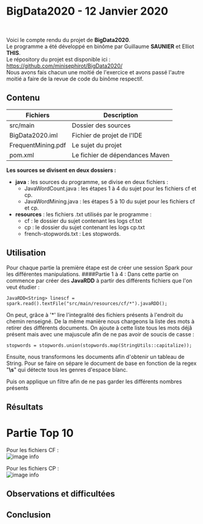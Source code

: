 # BigData2020 - 12 Janvier 2020

<br>

Voici le compte rendu du projet de **BigData2020**.<br>
Le programme a été développé en binôme par Guillaume **SAUNIER** et Elliot **THIS**. <br>
Le répository du projet est disponible ici : https://github.com/minisephirot/BigData2020/  <br>
Nous avons fais chacun une moitié de l'exercice et avons passé l'autre moitié a faire de la revue de code du binôme respectif.


## Contenu

|        Fichiers        |Description                          
|----------------|-------------------------------|
|   src/main         |            Dossier des sources
|BigData2020.iml          |Fichier de projet de l'IDE         
|FrequentMining.pdf          |Le sujet du projet
|pom.xml          |Le fichier de dépendances Maven

**Les sources se divisent en deux dossiers :**
- **java** : les sources du programme, se divise en deux fichiers :
  - JavaWordCount.java : les étapes 1 à 4 du sujet pour les fichiers cf et cp.
  - JavaWordMining.java : les étapes 5 à 10 du sujet pour les fichiers cf et cp.
- **resources** : les fichiers .txt utilisés par le programme :
  - cf : le dossier du sujet contenant les logs cf.txt
  - cp : le dossier du sujet contenant les logs cp.txt
  - french-stopwords.txt : Les stopwords.

## Utilisation
Pour chaque partie la première étape est de créer une session Spark pour les différentes manipulations.
####Partie 1 à 4 :
Dans cette partie on commence par créer des **JavaRDD** à partir des différents fichiers que l'on veut étudier :

```JavaRDD<String> linescf = spark.read().textFile("src/main/resources/cf/*").javaRDD();```

On peut, grâce à '*' lire l'integralité des fichiers présents à l'endroit du chemin renseigné.
De la  même manière nous chargeons la liste des mots à retirer des différents documents. On ajoute à cette liste tous les mots déjâ présent mais
avec une majuscule afin de ne pas avoir de soucis de casse :

``stopwords = stopwords.union(stopwords.map(StringUtils::capitalize));``

Ensuite, nous transformons les documents afin d'obtenir un tableau de String. Pour se faire on sépare le document de base
en fonction de la regex "**\s**" qui détecte tous les genres d'espace blanc.

Puis on applique un filtre afin de ne pas garder les différents nombres présents



## Résultats

# Partie Top 10
Pour les fichiers CF :<br>
![image info](./img/cftop10.png)

Pour les fichiers CP :<br>
![image info](./img/cptop10.png)

## Observations et difficultées


## Conclusion
